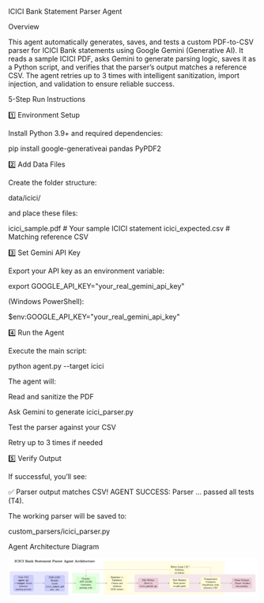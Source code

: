 ICICI Bank Statement Parser Agent

Overview

This agent automatically generates, saves, and tests a custom PDF-to-CSV parser for ICICI Bank statements using Google Gemini (Generative AI). It reads a sample ICICI PDF, asks Gemini to generate parsing logic, saves it as a Python script, and verifies that the parser’s output matches a reference CSV. The agent retries up to 3 times with intelligent sanitization, import injection, and validation to ensure reliable success.

5-Step Run Instructions

1️⃣ Environment Setup

Install Python 3.9+ and required dependencies:

pip install google-generativeai pandas PyPDF2

2️⃣ Add Data Files

Create the folder structure:

data/icici/


and place these files:

icici_sample.pdf   # Your sample ICICI statement
icici_expected.csv   # Matching reference CSV

3️⃣ Set Gemini API Key

Export your API key as an environment variable:

export GOOGLE_API_KEY="your_real_gemini_api_key"


(Windows PowerShell):

$env:GOOGLE_API_KEY="your_real_gemini_api_key"

4️⃣ Run the Agent

Execute the main script:

python agent.py --target icici


The agent will:

Read and sanitize the PDF

Ask Gemini to generate icici_parser.py

Test the parser against your CSV

Retry up to 3 times if needed

5️⃣ Verify Output

If successful, you’ll see:

✅ Parser output matches CSV!
AGENT SUCCESS: Parser ... passed all tests (T4).


The working parser will be saved to:

custom_parsers/icici_parser.py

Agent Architecture Diagram

![Parser Agent Architecture](architecture.png)
